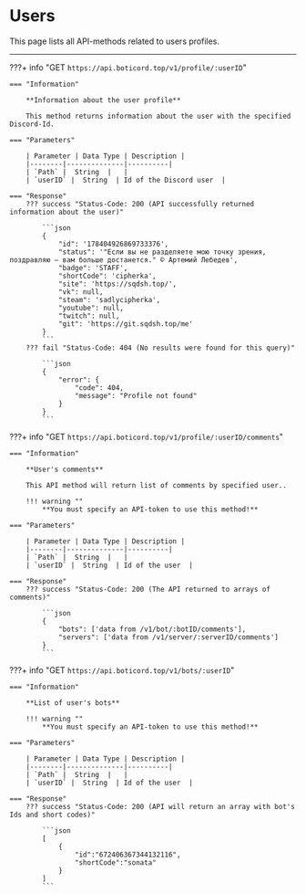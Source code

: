 # Users

This page lists all API-methods related to users profiles.
_____

???+ info "GET ```https://api.boticord.top/v1/profile/:userID```"

    === "Information"

        **Information about the user profile**
    
        This method returns information about the user with the specified Discord-Id.
    
    === "Parameters"
    
        | Parameter | Data Type | Description |
        |--------|--------------|----------|
        | `Path` |  String  |   |
        | `userID` |  String  | Id of the Discord user  |

    === "Response"
        ??? success "Status-Code: 200 (API successfully returned information about the user)"
            
            ```json
            {
                "id": '178404926869733376',
                "status": '"Если вы не разделяете мою точку зрения, поздравляю — вам больше достанется." © Артемий Лебедев',
                "badge": 'STAFF',
                "shortCode": 'cipherka',
                "site": 'https://sqdsh.top/',
                "vk": null,
                "steam": 'sadlycipherka',
                "youtube": null,
                "twitch": null,
                "git": 'https://git.sqdsh.top/me'
            }
            ```
        ??? fail "Status-Code: 404 (No results were found for this query)" 
            
            ```json
            {
                "error": {
                    "code": 404,
                    "message": "Profile not found"
                }
            }
            ```

???+ info "GET ```https://api.boticord.top/v1/profile/:userID/comments```"

    === "Information"

        **User's comments**
    
        This API method will return list of comments by specified user..

        !!! warning ""
            **You must specify an API-token to use this method!**
    
    === "Parameters"
    
        | Parameter | Data Type | Description |
        |--------|--------------|----------|
        | `Path` |  String  |   |
        | `userID` |  String  | Id of the user  |

    === "Response"
        ??? success "Status-Code: 200 (The API returned to arrays of comments)"
            
            ```json
            {
                "bots": ['data from /v1/bot/:botID/comments'],
                "servers": ['data from /v1/server/:serverID/comments']
            }
            ```

???+ info "GET ```https://api.boticord.top/v1/bots/:userID```"

    === "Information"

        **List of user's bots**

        !!! warning ""
            **You must specify an API-token to use this method!**
    
    === "Parameters"
    
        | Parameter | Data Type | Description |
        |--------|--------------|----------|
        | `Path` |  String  |   |
        | `userID` |  String  | Id of the user  |

    === "Response"
        ??? success "Status-Code: 200 (API will return an array with bot's Ids and short codes)"
            
            ```json
            [
                {
                    "id":"672406367344132116",
                    "shortCode":"sonata"
                }
            ]
            ```
